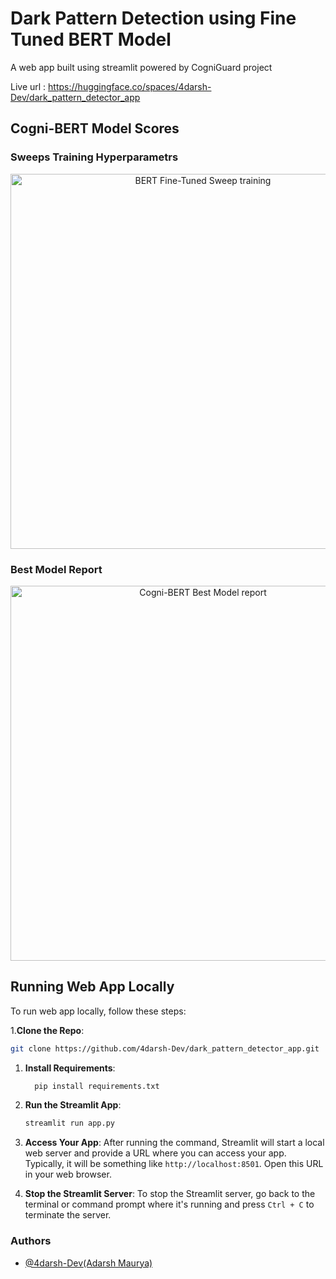 # Dark Pattern Detection using Fine Tuned BERT Model 
A web app built using streamlit powered by CogniGuard project 

Live url : https://huggingface.co/spaces/4darsh-Dev/dark_pattern_detector_app

## Cogni-BERT Model Scores

### Sweeps Training Hyperparametrs

<p align="center">
  <img src="https://onionreads.com/wp-content/uploads/2024/05/cogni-bert-12sweeps.png" alt="BERT Fine-Tuned Sweep training " width="600px" />
  
</p>

### Best Model Report

<p align="center">
  <img src="https://onionreads.com/wp-content/uploads/2024/05/cogni-bert-report-12sweeps_page-0001.jpg" alt="Cogni-BERT Best Model report " width="600px" />

</p>

## Running Web App Locally

To run  web app locally, follow these steps:

1.**Clone the Repo**:
  ```bash
  git clone https://github.com/4darsh-Dev/dark_pattern_detector_app.git 
  ```

1. **Install Requirements**: 

    ```bash
      pip install requirements.txt
    ```


2. **Run the Streamlit App**:

    ```bash
    streamlit run app.py
    ```

4. **Access Your App**: After running the command, Streamlit will start a local web server and provide a URL where you can access your app. Typically, it will be something like `http://localhost:8501`. Open this URL in your web browser.

5. **Stop the Streamlit Server**: To stop the Streamlit server, go back to the terminal or command prompt where it's running and press `Ctrl + C` to terminate the server.


### Authors

- [@4darsh-Dev(Adarsh Maurya)](https://github.com/4darsh-Dev)


